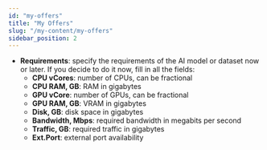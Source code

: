 ```yaml
---
id: "my-offers"
title: "My Offers"
slug: "/my-content/my-offers"
sidebar_position: 2
---
```


- **Requirements**: specify the requirements of the AI model or dataset now or later. If you decide to do it now, fill in all the fields:
    + **CPU vCores**: number of CPUs, can be fractional
    + **CPU  RAM, GB**: RAM in gigabytes
    + **GPU vCore**: number of GPUs, can be fractional
    + **GPU  RAM, GB**: VRAM in gigabytes
    + **Disk, GB**: disk space in gigabytes
    + **Bandwidth, Mbps**: required bandwidth in megabits per second
    + **Traffic, GB**: required traffic in gigabytes
    + **Ext.Port**: external port availability